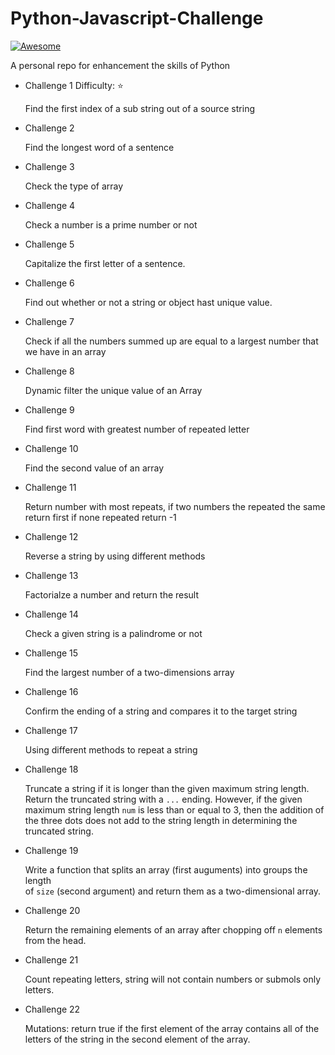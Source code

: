 # Python-Javascript-Challenge

[![Awesome](https://cdn.rawgit.com/sindresorhus/awesome/d7305f38d29fed78fa85652e3a63e154dd8e8829/media/badge.svg)](https://github.com/sindresorhus/awesome)

A personal repo for enhancement the skills of Python

* Challenge 1 Difficulty: :star:

    Find the first index of a sub string out of a source string

* Challenge 2

    Find the longest word of a sentence

* Challenge 3

    Check the type of array

* Challenge 4

    Check a number is a prime number or not  

* Challenge 5

    Capitalize the first letter of a sentence.

* Challenge 6

    Find out whether or not a string or object hast unique value.

* Challenge 7

    Check if all the numbers summed up are equal to a largest number that we have in an array

* Challenge 8

    Dynamic filter the unique value of an Array

* Challenge 9

    Find first word with greatest number of repeated letter

* Challenge 10

    Find the second value of an array

* Challenge 11

    Return number with most repeats, if two numbers the repeated the same return first if none repeated return -1

* Challenge 12

    Reverse a string by using different methods

* Challenge 13

    Factorialze a number and return the result

* Challenge 14

    Check a given string is a palindrome or not

* Challenge 15

    Find the largest number of a two-dimensions array

* Challenge 16

    Confirm the ending of a string and compares it to the target string

* Challenge 17

    Using different methods to repeat a string

* Challenge 18

    Truncate a string if it is longer than the given maximum string length.
    Return the truncated string with a `...` ending. However, if the given maximum
    string length `num` is less than or equal to 3, then the addition of the three dots
    does not add to the string length in determining the truncated string.

* Challenge 19

    Write a function that splits an array (first auguments) into groups the length  
    of `size` (second argument) and return them as a two-dimensional array.

* Challenge 20

    Return the remaining elements of an array after chopping off `n` elements from the head.

* Challenge 21

    Count repeating letters, string will not contain numbers or submols only letters.

* Challenge 22

    Mutations: return true if the first element of the array contains all of the letters of the string in the second element of the array.